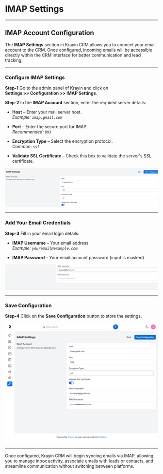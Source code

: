 # IMAP Settings

---

## IMAP Account Configuration

The **IMAP Settings** section in Krayin CRM allows you to connect your email account to the CRM. Once configured, incoming emails will be accessible directly within the CRM interface for better communication and lead tracking.

---

### Configure IMAP Settings

**Step-1** Go to the admin panel of Krayin and click on  
**Settings >> Configuration >> IMAP Settings**.

**Step-2** In the **IMAP Account** section, enter the required server details:

- **Host** – Enter your mail server host.  
  _Example: `imap.gmail.com`_

- **Port** – Enter the secure port for IMAP.  
  _Recommended: `993`_

- **Encryption Type** – Select the encryption protocol.  
  _Common: `ssl`_

- **Validate SSL Certificate** – Check this box to validate the server's SSL certificate.

![Server details](../../assets/2.x/images/configure/settings/imap-server.png)

---

### Add Your Email Credentials

**Step-3** Fill in your email login details:

- **IMAP Username** – Your email address  
  _Example: `youremail@example.com`_

- **IMAP Password** – Your email account password (input is masked)

![Email password](../../assets/2.x/images/configure/settings/email-password.png)

---

### Save Configuration

**Step-4** Click on the **Save Configuration** button to store the settings.


![IMAP Save button](../../assets/2.x/images/configure/settings/imap-save-button.png)

---

Once configured, Krayin CRM will begin syncing emails via IMAP, allowing you to manage inbox activity, associate emails with leads or contacts, and streamline communication without switching between platforms.
